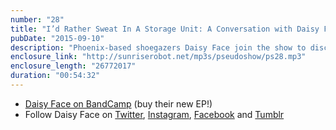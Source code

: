 ```yaml
---
number: "28"
title: "I’d Rather Sweat In A Storage Unit: A Conversation with Daisy Face"
pubDate: "2015-09-10"
description: "Phoenix-based shoegazers Daisy Face join the show to discuss the blistering heat, gorgeous earth tones and thriving music communities of Arizona. Hear why they named songs Breakfast and Lunch, find out what sk'punk and BBQ brain are and also that Shane played in a lot of great metal bands."
enclosure_link: "http://sunriserobot.net/mp3s/pseudoshow/ps28.mp3"
enclosure_length: "26772017"
duration: "00:54:32"
---
```

- [Daisy Face on BandCamp](https://daisyface.bandcamp.com/) (buy their new EP!)
- Follow Daisy Face on [Twitter](https://twitter.com/daisyfacemusic), [Instagram](https://instagram.com/daisyfacemusic/), [Facebook](https://www.facebook.com/daisyfacemusic/) and [Tumblr](https://www.tumblr.com/blog/uhdaisyface)